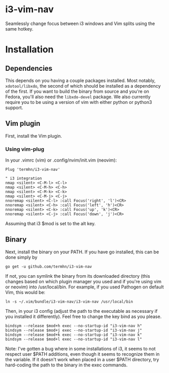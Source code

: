 # i3-vim-nav
Seamlessly change focus between i3 windows and Vim splits using the same hotkey.

# Installation

## Dependencies

This depends on you having a couple packages installed. Most notably, `xdotool/libxdo`, the second of which should be installed as a dependency of the first. If you want to build the binary from source and you're on Fedora, you'll also need the `libxdo-devel` package. We also currently require you to be using a version of vim with either python or python3 support.

## Vim plugin

First, install the Vim plugin.
 
### Using vim-plug
In your .vimrc (vim) or .config/nvim/init.vim (neovim):

```vim
Plug 'termhn/i3-vim-nav'
	
" i3 integration
nmap <silent> <C-M-l> <C-l>
nmap <silent> <C-M-h> <C-h>
nmap <silent> <C-M-k> <C-k>
nmap <silent> <C-M-j> <C-j>
nnoremap <silent> <C-l> :call Focus('right', 'l')<CR>
nnoremap <silent> <C-h> :call Focus('left', 'h')<CR>
nnoremap <silent> <C-k> :call Focus('up', 'k')<CR>
nnoremap <silent> <C-j> :call Focus('down', 'j')<CR>
```

Assuming that i3 $mod is set to the alt key. 
	
## Binary

Next, install the binary on your PATH. If you have go installed, this can be done simply by

```
go get -u github.com/termhn/i3-vim-nav
```
If not, you can symlink the binary from its downloaded directory (this changes based on which plugin manager you used and if you're using vim or neovim) into /usr/local/bin. For example, if you used Pathogen on default Vim, this would be:

```
ln -s ~/.vim/bundle/i3-vim-nav/i3-vim-nav /usr/local/bin
```

Then, in your i3 config (adjust the path to the executable as necessary if you installed it differently). Feel free to change the key bind as you please.

```
bindsym --release $mod+h exec --no-startup-id "i3-vim-nav h"
bindsym --release $mod+j exec --no-startup-id "i3-vim-nav j"
bindsym --release $mod+k exec --no-startup-id "i3-vim-nav k"
bindsym --release $mod+l exec --no-startup-id "i3-vim-nav l"
```

Note: I've gotten a bug where in some installations of i3, it seems to not respect user $PATH additions, even though it seems to recognize them in the variable. If it doesn't work when placed in a user $PATH directory, try hard-coding the path to the binary in the exec commands.
